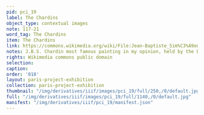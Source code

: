 ```yaml
---
pid: pci_19
label: The Chardins
object_type: contextual images
note: 117-21
word_tag: The Chardins
item: The Chardins
link: https://commons.wikimedia.org/wiki/File:Jean-Baptiste_Sim%C3%A9on_Chardin_007.jpg
notes: J.B.S. Chardin most famous painting in my opinion, held by the Louvre
rights: Wikimedia commons public domain
selection: 
caption: 
order: '018'
layout: paris-project-exhibition
collection: paris-project-exhibition
thumbnail: "/img/derivatives/iiif/images/pci_19/full/250,/0/default.jpg"
full: "/img/derivatives/iiif/images/pci_19/full/1140,/0/default.jpg"
manifest: "/img/derivatives/iiif/pci_19/manifest.json"
---
```

